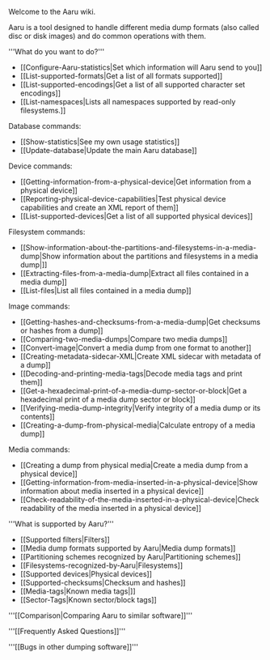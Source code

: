 Welcome to the Aaru wiki.

Aaru is a tool designed to handle different media dump formats (also called disc or disk images) and do common
operations with them.

'''What do you want to do?'''

* [[Configure-Aaru-statistics|Set which information will Aaru send to you]]
* [[List-supported-formats|Get a list of all formats supported]]
* [[List-supported-encodings|Get a list of all supported character set encodings]]
* [[List-namespaces|Lists all namespaces supported by read-only filesystems.]]

Database commands:

* [[Show-statistics|See my own usage statistics]]
* [[Update-database|Update the main Aaru database]]

Device commands:

* [[Getting-information-from-a-physical-device|Get information from a physical device]]
* [[Reporting-physical-device-capabilities|Test physical device capabilities and create an XML report of them]]
* [[List-supported-devices|Get a list of all supported physical devices]]

Filesystem commands:

* [[Show-information-about-the-partitions-and-filesystems-in-a-media-dump|Show information about the partitions and filesystems in a media dump|]]
* [[Extracting-files-from-a-media-dump|Extract all files contained in a media dump]]
* [[List-files|List all files contained in a media dump]]

Image commands:

* [[Getting-hashes-and-checksums-from-a-media-dump|Get checksums or hashes from a dump]]
* [[Comparing-two-media-dumps|Compare two media dumps]]
* [[Convert-image|Convert a media dump from one format to another]]
* [[Creating-metadata-sidecar-XML|Create XML sidecar with metadata of a dump]]
* [[Decoding-and-printing-media-tags|Decode media tags and print them]]
* [[Get-a-hexadecimal-print-of-a-media-dump-sector-or-block|Get a hexadecimal print of a media dump sector or block]]
* [[Verifying-media-dump-integrity|Verify integrity of a media dump or its contents]]
* [[Creating-a-dump-from-physical-media|Calculate entropy of a media dump]]

Media commands:

* [[Creating a dump from physical media|Create a media dump from a physical device]]
* [[Getting-information-from-media-inserted-in-a-physical-device|Show information about media inserted in a physical device]]
* [[Check-readability-of-the-media-inserted-in-a-physical-device|Check readability of the media inserted in a physical device]]

'''What is supported by Aaru?'''

* [[Supported filters|Filters]]
* [[Media dump formats supported by Aaru|Media dump formats]]
* [[Partitioning schemes recognized by Aaru|Partitioning schemes]]
* [[Filesystems-recognized-by-Aaru|Filesystems]]
* [[Supported devices|Physical devices]]
* [[Supported-checksums|Checksum and hashes]]
* [[Media-tags|Known media tags|]]
* [[Sector-Tags|Known sector/block tags]]

'''[[Comparison|Comparing Aaru to similar software]]'''

'''[[Frequently Asked Questions]]'''

'''[[Bugs in other dumping software]]'''